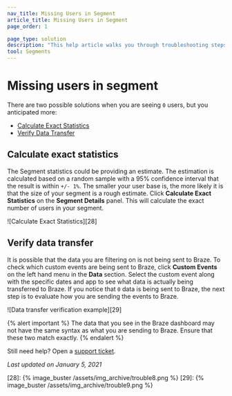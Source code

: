 ```yaml
---
nav_title: Missing Users in Segment
article_title: Missing Users in Segment
page_order: 1

page_type: solution
description: "This help article walks you through troubleshooting steps if zero users are showing in your segment, but you anticipate more."
tool: Segments
---
```


# Missing users in segment

There are two possible solutions when you are seeing `0` users, but you anticipated more:
* [Calculate Exact Statistics](#calculate-exact-statistics)
* [Verify Data Transfer](#verify-data-transfer)

## Calculate exact statistics

The Segment statistics could be providing an estimate. The estimation is calculated based on a random sample with a 95% confidence interval that the result is within `+/- 1%`. The smaller your user base is, the more likely it is that the size of your segment is a rough estimate. Click **Calculate Exact Statistics** on the **Segment Details** panel. This will calculate the exact number of users in your segment.

![Calculate Exact Statistics][28]


## Verify data transfer

It is possible that the data you are filtering on is not being sent to Braze. To check which custom events are being sent to Braze, click **Custom Events** on the left hand menu in the **Data** section. Select the custom event along with the specific dates and app to see what data is actually being transferred to Braze. If you notice that `0` data is being sent to Braze, the next step is to evaluate how you are sending the events to Braze.

![Data transfer verification example][29]

{% alert important %} 
The data that you see in the Braze dashboard may not have the same syntax as what you are sending to Braze. Ensure that these two match exactly.
{% endalert %}

Still need help? Open a [support ticket]({{site.baseurl}}/braze_support/).

_Last updated on January 5, 2021_

[28]: {% image_buster /assets/img_archive/trouble8.png %}
[29]: {% image_buster /assets/img_archive/trouble9.png %}
